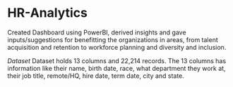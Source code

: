 # HR-Analytics
Created Dashboard using PowerBI, derived insights and gave inputs/suggestions for benefitting the organizations in areas, from talent acquisition and retention to workforce planning and diversity and inclusion. 


_Dataset_
Dataset holds 13 columns and 22,214 records. The 13 columns has information like their name, birth date, race, what department they work at, their job title, remote/HQ, hire date, term date, 
city and state.
